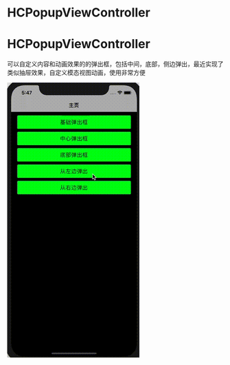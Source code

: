 # HCPopupViewController
# HCPopupViewController


可以自定义内容和动画效果的的弹出框，包括中间，底部，侧边弹出，最近实现了类似抽屉效果，自定义模态视图动画，使用非常方便

![img](https://github.com/absss/HCPopupViewController/blob/master/gif4.gif)

